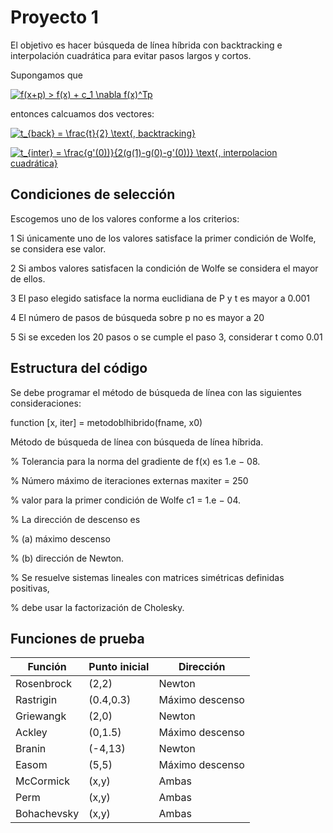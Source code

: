 # Proyecto 1

El objetivo es hacer búsqueda de línea híbrida con backtracking e interpolación cuadrática para evitar pasos largos y cortos.

Supongamos que 

<a href="https://www.codecogs.com/eqnedit.php?latex=f(x&plus;p)&space;>&space;f(x)&space;&plus;&space;c_1&space;\nabla&space;f(x)^Tp" target="_blank"><img src="https://latex.codecogs.com/gif.latex?f(x&plus;p)&space;>&space;f(x)&space;&plus;&space;c_1&space;\nabla&space;f(x)^Tp" title="f(x+p) > f(x) + c_1 \nabla f(x)^Tp" /></a>

entonces calcuamos dos vectores:

<a href="https://www.codecogs.com/eqnedit.php?latex=t_{back}&space;=&space;\frac{t}{2}&space;\text{,&space;backtracking}" target="_blank"><img src="https://latex.codecogs.com/gif.latex?t_{back}&space;=&space;\frac{t}{2}&space;\text{,&space;backtracking}" title="t_{back} = \frac{t}{2} \text{, backtracking}" /></a>

<a href="https://www.codecogs.com/eqnedit.php?latex=t_{inter}&space;=&space;\frac{g'(0))}{2(g(1)-g(0)-g'(0))}&space;\text{,&space;interpolacion&space;cuadrática}" target="_blank"><img src="https://latex.codecogs.com/gif.latex?t_{inter}&space;=&space;\frac{g'(0))}{2(g(1)-g(0)-g'(0))}&space;\text{,&space;interpolacion&space;cuadrática}" title="t_{inter} = \frac{g'(0))}{2(g(1)-g(0)-g'(0))} \text{, interpolacion cuadrática}" /></a>

## Condiciones de selección

Escogemos uno de los valores conforme a los criterios:

1 Si únicamente uno de los valores satisface la primer condición de Wolfe, se considera ese valor.

2 Si ambos valores satisfacen la condición de Wolfe se considera el mayor de ellos.

3 El paso elegido satisface la norma euclidiana de P y t es mayor a 0.001

4 El número de pasos de búsqueda sobre p no es mayor a 20

5 Si se exceden los 20 pasos o se cumple el paso 3, considerar t como 0.01

## Estructura del código

Se debe programar el método de búsqueda de línea con las siguientes consideraciones:

function [x, iter] = metodoblhibrido(fname, x0)

Método de búsqueda de línea con búsqueda de línea híbrida.

% Tolerancia para la norma del gradiente de f(x) es 1.e − 08.

% Número máximo de iteraciones externas maxiter = 250

% valor para la primer condición de Wolfe c1 = 1.e − 04.

% La dirección de descenso es

% (a) máximo descenso

% (b) dirección de Newton.

% Se resuelve sistemas lineales con matrices simétricas definidas positivas,

% debe usar la factorización de Cholesky.

## Funciones de prueba

| Función    | Punto inicial | Dirección       |
| ---------- | ------------- | ----------------|
| Rosenbrock | (2,2)         | Newton          |
| Rastrigin  | (0.4,0.3)     | Máximo descenso |
| Griewangk  | (2,0)         | Newton          |
| Ackley     | (0,1.5)       | Máximo descenso |
| Branin     | (-4,13)       | Newton          |
| Easom      | (5,5)         | Máximo descenso |
| McCormick  | (x,y)         | Ambas           |
| Perm       | (x,y)         | Ambas           |
| Bohachevsky| (x,y)         | Ambas           |

